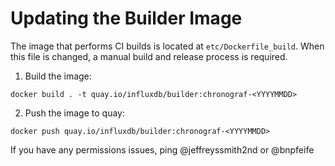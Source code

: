 # Updating the Builder Image

The image that performs CI builds is located at `etc/Dockerfile_build`. When this file is changed, a manual build and release process is required.

1. Build the image:

```
docker build . -t quay.io/influxdb/builder:chronograf-<YYYYMMDD>
```

2. Push the image to quay:

```
docker push quay.io/influxdb/builder:chronograf-<YYYYMMDD>
```

If you have any permissions issues, ping @jeffreyssmith2nd or @bnpfeife
